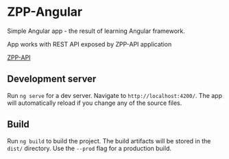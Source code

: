 # ZPP-Angular
Simple Angular app - the result of learning Angular framework.

App works with REST API exposed by ZPP-API application

[ZPP-API](https://github.com/dejvids/zpp-api)

## Development server

Run `ng serve` for a dev server. Navigate to `http://localhost:4200/`. The app will automatically reload if you change any of the source files.

## Build

Run `ng build` to build the project. The build artifacts will be stored in the `dist/` directory. Use the `--prod` flag for a production build.
